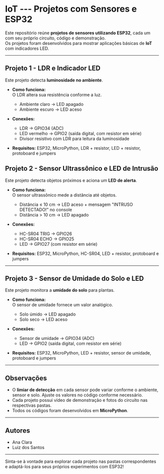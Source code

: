 # IoT --- Projetos com Sensores e ESP32

Este repositório reúne **projetos de sensores utilizando ESP32**, cada um com seu próprio circuito, código e demonstração.  
Os projetos foram desenvolvidos para mostrar aplicações básicas de **IoT** com indicadores LED.

---

## Projeto 1 - LDR e Indicador LED

Este projeto detecta **luminosidade no ambiente**.

- **Como funciona:**  
  O LDR altera sua resistência conforme a luz.  
  - Ambiente claro → LED apagado  
  - Ambiente escuro → LED aceso

- **Conexões:**
  - LDR → GPIO34 (ADC)  
  - LED vermelho → GPIO2 (saída digital, com resistor em série)  
  - Divisor resistivo com LDR para leitura da luminosidade

- **Requisitos:** ESP32, MicroPython, LDR + resistor, LED + resistor, protoboard e jumpers

## Projeto 2 - Sensor Ultrassônico e LED de Intrusão

Este projeto detecta objetos próximos e aciona um **LED de alerta**.

- **Como funciona:**  
  O sensor ultrassônico mede a distância até objetos.  
  - Distância ≤ 10 cm → LED aceso + mensagem "INTRUSO DETECTADO!" no console  
  - Distância > 10 cm → LED apagado

- **Conexões:**
  - HC-SR04 TRIG → GPIO26  
  - HC-SR04 ECHO → GPIO25  
  - LED → GPIO27 (com resistor em série)  

- **Requisitos:** ESP32, MicroPython, HC-SR04, LED + resistor, protoboard e jumpers

---
## Projeto 3 - Sensor de Umidade do Solo e LED

Este projeto monitora a **umidade do solo** para plantas.

- **Como funciona:**  
  O sensor de umidade fornece um valor analógico.  
  - Solo úmido → LED apagado  
  - Solo seco → LED aceso

- **Conexões:**
  - Sensor de umidade → GPIO34 (ADC)  
  - LED → GPIO2 (saída digital, com resistor em série)  

- **Requisitos:** ESP32, MicroPython, LED + resistor, sensor de umidade, protoboard e jumpers

---

## Observações

- O **limiar de detecção** em cada sensor pode variar conforme o ambiente, sensor e solo. Ajuste os valores no código conforme necessário.
- Cada projeto possui vídeo de demonstração e fotos do circuito nas respectivas pastas.
- Todos os códigos foram desenvolvidos em **MicroPython**.

---

## Autores

- Ana Clara  
- Luiz dos Santos

---

Sinta-se à vontade para explorar cada projeto nas pastas correspondentes e adaptá-los para seus próprios experimentos com ESP32!
